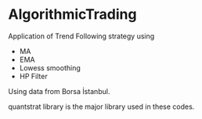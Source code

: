 # AlgorithmicTrading

Application of Trend Following strategy using

- MA
- EMA
- Lowess smoothing
- HP Filter

Using data from Borsa İstanbul.

quantstrat library is the major library used in these codes.

